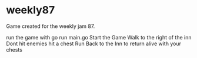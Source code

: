 # weekly87



Game created for the weekly jam 87.


run the game with go run main.go
Start the Game
Walk to the right of the inn
Dont hit enemies hit a chest
Run Back to the Inn to return alive with your chests
